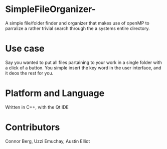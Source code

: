 # SimpleFileOrganizer-
A simple file/folder finder and organizer that makes use of openMP to parralize a rather trivial search through the a systems entire directory. 
# Use case
Say you wanted to put all files partaining to your work in a single folder with a click of a button. You simple insert the key word in the user interface, and it deos the rest for you.

# Platform and Language
Written in C++, with the Qt IDE

# Contributors
Connor Berg, Uzzi Emuchay, Austin Elliot
